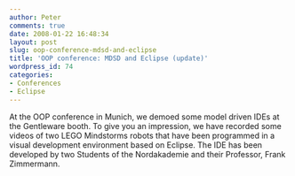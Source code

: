 ```yaml
---
author: Peter
comments: true
date: 2008-01-22 16:48:34
layout: post
slug: oop-conference-mdsd-and-eclipse
title: 'OOP conference: MDSD and Eclipse (update)'
wordpress_id: 74
categories:
- Conferences
- Eclipse
---
```


At the OOP conference in Munich, we demoed some model driven IDEs at the Gentleware booth. To give you an impression, we have recorded some videos of two LEGO Mindstorms robots that have been programmed in a visual development environment based on Eclipse. The IDE has been developed by two Students of the Nordakademie and their Professor, Frank Zimmermann.




